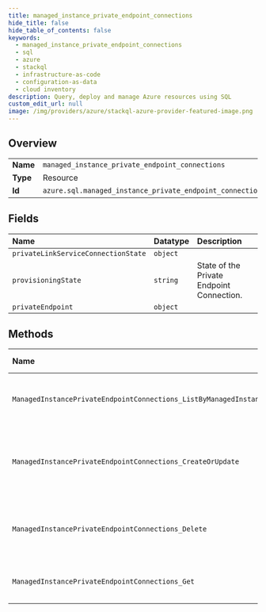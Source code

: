 ```yaml
---
title: managed_instance_private_endpoint_connections
hide_title: false
hide_table_of_contents: false
keywords:
  - managed_instance_private_endpoint_connections
  - sql
  - azure    
  - stackql
  - infrastructure-as-code
  - configuration-as-data
  - cloud inventory
description: Query, deploy and manage Azure resources using SQL
custom_edit_url: null
image: /img/providers/azure/stackql-azure-provider-featured-image.png
---
```

  
    

## Overview
<table><tbody>
<tr><td><b>Name</b></td><td><code>managed_instance_private_endpoint_connections</code></td></tr>
<tr><td><b>Type</b></td><td>Resource</td></tr>
<tr><td><b>Id</b></td><td><code>azure.sql.managed_instance_private_endpoint_connections</code></td></tr>
</tbody></table>

## Fields
| Name | Datatype | Description |
|:-----|:---------|:------------|
| `privateLinkServiceConnectionState` | `object` |  |
| `provisioningState` | `string` | State of the Private Endpoint Connection. |
| `privateEndpoint` | `object` |  |
## Methods
| Name | Accessible by | Required Params | Description |
|:-----|:--------------|:----------------|:------------|
| `ManagedInstancePrivateEndpointConnections_ListByManagedInstance` | `SELECT` | `managedInstanceName, resourceGroupName, subscriptionId` | Gets all private endpoint connections on a server. |
| `ManagedInstancePrivateEndpointConnections_CreateOrUpdate` | `INSERT` | `managedInstanceName, privateEndpointConnectionName, resourceGroupName, subscriptionId` | Approve or reject a private endpoint connection with a given name. |
| `ManagedInstancePrivateEndpointConnections_Delete` | `DELETE` | `managedInstanceName, privateEndpointConnectionName, resourceGroupName, subscriptionId` | Deletes a private endpoint connection with a given name. |
| `ManagedInstancePrivateEndpointConnections_Get` | `EXEC` | `managedInstanceName, privateEndpointConnectionName, resourceGroupName, subscriptionId` | Gets a private endpoint connection. |
